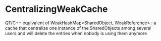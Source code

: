 # CentralizingWeakCache

QT/C++ equivalent of WeakHashMap<SharedObject, WeakReference<SharedObject>> : a cache that centralize one instance of the SharedObjects among several users and will delete the entries when nobody is using them anymore 
